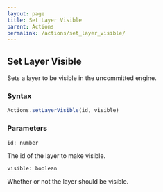 ```yaml
---
layout: page
title: Set Layer Visible
parent: Actions
permalink: /actions/set_layer_visible/
---
```


## Set Layer Visible

Sets a layer to be visible in the uncommitted engine.

### Syntax

```js
Actions.setLayerVisible(id, visible)
```

### Parameters

`id: number`

The id of the layer to make visible.

`visible: boolean`

Whether or not the layer should be visible.
